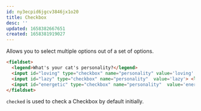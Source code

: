 ```yaml
---
id: ny3ecpid6jgcv3846jx1o20
title: Checkbox
desc: ''
updated: 1658382667651
created: 1658381919027
---
```


Allows you to select multiple options out of a set of options.

```html
<fieldset>
  <legend>What's your cat's personality?</legend>
  <input id="loving" type="checkbox" name="personality" value='loving' checked> <label for="loving">Loving</label>
  <input id="lazy" type="checkbox" name="personality"  value='lazy'> <label for="lazy">Lazy</label>
  <input id="energetic" type="checkbox" name="personality"  value='energetic'> <label for="energetic"> Energetic</label>
</fieldset>
```

`checked` is used to check a Checkbox by default initially.
